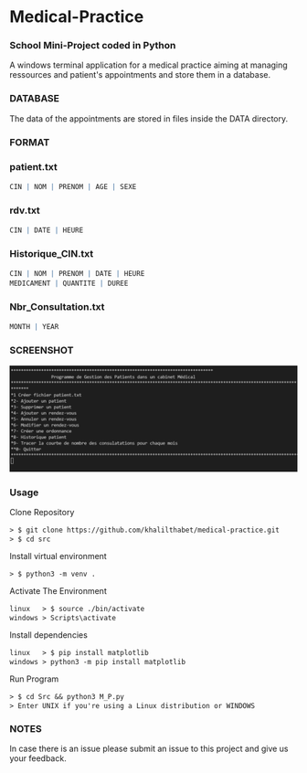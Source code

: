 # <b>Medical-Practice</b>

  

### School Mini-Project coded in Python

A windows terminal application for a medical practice aiming at managing ressources and patient's appointments and store them in a database.

### DATABASE
The data of the appointments are stored in files inside the DATA directory.
### FORMAT

### patient.txt
```r
CIN | NOM | PRENOM | AGE | SEXE
``` 
### rdv.txt
```r
CIN | DATE | HEURE
```
### Historique_CIN.txt
```r
CIN | NOM | PRENOM | DATE | HEURE
MEDICAMENT | QUANTITE | DUREE
```
### Nbr_Consultation.txt
```r
MONTH | YEAR
```


### SCREENSHOT

  

![alt text](ScreenShotFrontPage.png)

  

### Usage
Clone Repository
```linux 
> $ git clone https://github.com/khalilthabet/medical-practice.git
> $ cd src
```

Install virtual environment
```linux
> $ python3 -m venv .
```

Activate The Environment
```linux
linux   > $ source ./bin/activate
windows > Scripts\activate
```

Install dependencies
```linux
linux   > $ pip install matplotlib
windows > python3 -m pip install matplotlib
```
Run Program
```linux
> $ cd Src && python3 M_P.py
> Enter UNIX if you're using a Linux distribution or WINDOWS 
```

### NOTES

In case there is an issue please submit an issue to this project and give us your feedback.